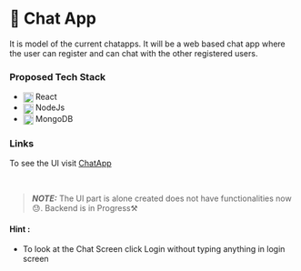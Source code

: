 # 💬 Chat App 

It is model of the current chatapps. It will be a web based chat app where the user can register and can chat with the other registered users. 


### Proposed Tech Stack
 - <img align="center" width="18px" src="https://user-images.githubusercontent.com/53828581/140486503-80cd1b86-8c1f-4250-a43c-618ab39eff08.png" />  React
 - <img align="center" width="18px" src="https://user-images.githubusercontent.com/53828581/140486693-cd51ea8d-8103-4269-8a3d-7c46ce238ee1.png" />  NodeJs
 - <img align="center" width="18px" src="https://cdn.iconscout.com/icon/free/png-256/mongodb-5-1175140.png" /> MongoDB


### Links

To see the UI visit [ChatApp](https://saravanankish.github.io/chatApp)

<br />

> **_NOTE:_** The UI part is alone created does not have functionalities now😓. Backend is in Progress⚒

#### Hint : 
 - To look at the Chat Screen click Login without typing anything in login screen
